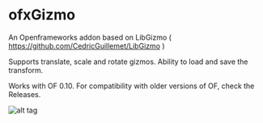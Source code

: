 # ofxGizmo
An Openframeworks addon based on LibGizmo ( https://github.com/CedricGuillemet/LibGizmo )

Supports translate, scale and rotate gizmos.
Ability to load and save the transform.

Works with OF 0.10. For compatibility with older versions of OF, check the Releases.

![alt tag](ofxGizmo.gif)
